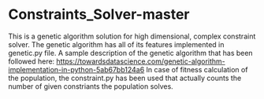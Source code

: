 # Constraints_Solver-master
 This is a genetic algorithm solution for high dimensional, complex constraint solver. 
The genetic algorithm has all of its features implemented in genetic.py file. A sample description of the genetic algorithm that has been followed here: https://towardsdatascience.com/genetic-algorithm-implementation-in-python-5ab67bb124a6 In case of fitness calculation of the population, the constraint.py has been used that actually counts the number of given constriants the population solves.
